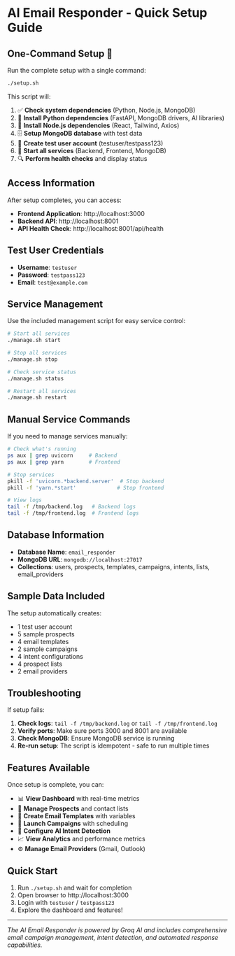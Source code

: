 # AI Email Responder - Quick Setup Guide

## One-Command Setup 🚀

Run the complete setup with a single command:

```bash
./setup.sh
```

This script will:

1. ✅ **Check system dependencies** (Python, Node.js, MongoDB)
2. 🐍 **Install Python dependencies** (FastAPI, MongoDB drivers, AI libraries)
3. 🌟 **Install Node.js dependencies** (React, Tailwind, Axios)
4. 🗄️ **Setup MongoDB database** with test data
5. 👤 **Create test user account** (testuser/testpass123)
6. 🚀 **Start all services** (Backend, Frontend, MongoDB)
7. 🔍 **Perform health checks** and display status

## Access Information

After setup completes, you can access:

- **Frontend Application**: http://localhost:3000
- **Backend API**: http://localhost:8001
- **API Health Check**: http://localhost:8001/api/health

## Test User Credentials

- **Username**: `testuser`
- **Password**: `testpass123`
- **Email**: `test@example.com`

## Service Management

Use the included management script for easy service control:

```bash
# Start all services
./manage.sh start

# Stop all services  
./manage.sh stop

# Check service status
./manage.sh status

# Restart all services
./manage.sh restart
```

## Manual Service Commands

If you need to manage services manually:

```bash
# Check what's running
ps aux | grep uvicorn     # Backend
ps aux | grep yarn        # Frontend

# Stop services
pkill -f 'uvicorn.*backend.server'  # Stop backend
pkill -f 'yarn.*start'             # Stop frontend

# View logs
tail -f /tmp/backend.log   # Backend logs
tail -f /tmp/frontend.log  # Frontend logs
```

## Database Information

- **Database Name**: `email_responder`
- **MongoDB URL**: `mongodb://localhost:27017`
- **Collections**: users, prospects, templates, campaigns, intents, lists, email_providers

## Sample Data Included

The setup automatically creates:
- 1 test user account
- 5 sample prospects
- 4 email templates
- 2 sample campaigns
- 4 intent configurations
- 4 prospect lists
- 2 email providers

## Troubleshooting

If setup fails:

1. **Check logs**: `tail -f /tmp/backend.log` or `tail -f /tmp/frontend.log`
2. **Verify ports**: Make sure ports 3000 and 8001 are available
3. **Check MongoDB**: Ensure MongoDB service is running
4. **Re-run setup**: The script is idempotent - safe to run multiple times

## Features Available

Once setup is complete, you can:

- 📊 **View Dashboard** with real-time metrics
- 👥 **Manage Prospects** and contact lists
- 📧 **Create Email Templates** with variables
- 🚀 **Launch Campaigns** with scheduling
- 🤖 **Configure AI Intent Detection** 
- 📈 **View Analytics** and performance metrics
- ⚙️ **Manage Email Providers** (Gmail, Outlook)

## Quick Start

1. Run `./setup.sh` and wait for completion
2. Open browser to http://localhost:3000
3. Login with `testuser` / `testpass123`
4. Explore the dashboard and features!

---

*The AI Email Responder is powered by Groq AI and includes comprehensive email campaign management, intent detection, and automated response capabilities.*